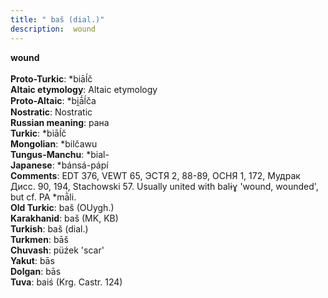 ```yaml
---
title: " baš (dial.)"
description:  wound
---
```

<strong> wound</strong><br><br>
<strong>Proto-Turkic</strong>:  *biāĺč<br>
<strong>Altaic etymology</strong>:  Altaic etymology<br>
<strong> Proto-Altaic</strong>:  *bi̯ā́ĺča<br>
<strong>Nostratic</strong>:  Nostratic<br>
<strong>Russian meaning</strong>:  рана<br>
<strong>Turkic</strong>:  *biāĺč<br>
<strong>Mongolian</strong>:  *bilčawu<br>
<strong>Tungus-Manchu</strong>:  *bial-<br>
<strong>Japanese</strong>:  *bánsá-pápí<br>
<strong>Comments</strong>:  EDT 376, VEWT 65, ЭСТЯ 2, 88-89, ОСНЯ 1, 172, Мудрак Дисс. 90, 194, Stachowski 57. Usually united with balɨɣ 'wound, wounded', but cf. PA *mā̀li.<br>
<strong>Old Turkic</strong>:  baš (OUygh.)<br>
<strong>Karakhanid</strong>:  baš (MK, KB)<br>
<strong>Turkish</strong>:  baš (dial.)<br>
<strong>Turkmen</strong>:  bāš<br>
<strong>Chuvash</strong>:  püźek 'scar'<br>
<strong>Yakut</strong>:  bās<br>
<strong>Dolgan</strong>:  bās<br>
<strong>Tuva</strong>:  baiś (Krg. Castr. 124)<br>


